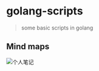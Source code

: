 # golang-scripts
> some basic scripts in golang

## Mind maps
![个人笔记](http://cdn.imwang.top/golang.svg)